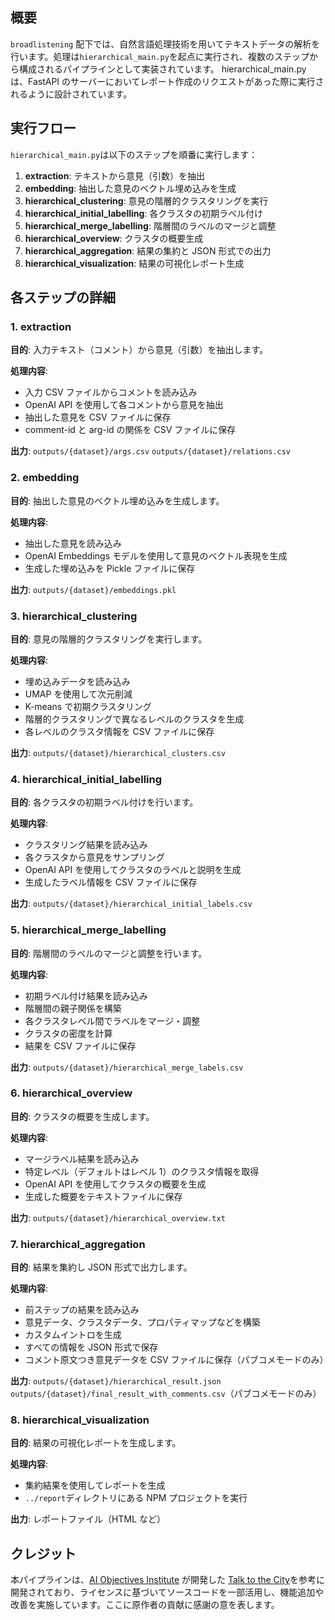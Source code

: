 ## 概要

`broadlistening` 配下では、自然言語処理技術を用いてテキストデータの解析を行います。処理は`hierarchical_main.py`を起点に実行され、複数のステップから構成されるパイプラインとして実装されています。
hierarchical_main.py は、FastAPI のサーバーにおいてレポート作成のリクエストがあった際に実行されるように設計されています。

## 実行フロー

`hierarchical_main.py`は以下のステップを順番に実行します：

1. **extraction**: テキストから意見（引数）を抽出
2. **embedding**: 抽出した意見のベクトル埋め込みを生成
3. **hierarchical_clustering**: 意見の階層的クラスタリングを実行
4. **hierarchical_initial_labelling**: 各クラスタの初期ラベル付け
5. **hierarchical_merge_labelling**: 階層間のラベルのマージと調整
6. **hierarchical_overview**: クラスタの概要生成
7. **hierarchical_aggregation**: 結果の集約と JSON 形式での出力
8. **hierarchical_visualization**: 結果の可視化レポート生成

## 各ステップの詳細

### 1. extraction

**目的**: 入力テキスト（コメント）から意見（引数）を抽出します。

**処理内容**:

- 入力 CSV ファイルからコメントを読み込み
- OpenAI API を使用して各コメントから意見を抽出
- 抽出した意見を CSV ファイルに保存
- comment-id と arg-id の関係を CSV ファイルに保存

**出力**: `outputs/{dataset}/args.csv` `outputs/{dataset}/relations.csv`

### 2. embedding

**目的**: 抽出した意見のベクトル埋め込みを生成します。

**処理内容**:

- 抽出した意見を読み込み
- OpenAI Embeddings モデルを使用して意見のベクトル表現を生成
- 生成した埋め込みを Pickle ファイルに保存

**出力**: `outputs/{dataset}/embeddings.pkl`

### 3. hierarchical_clustering

**目的**: 意見の階層的クラスタリングを実行します。

**処理内容**:

- 埋め込みデータを読み込み
- UMAP を使用して次元削減
- K-means で初期クラスタリング
- 階層的クラスタリングで異なるレベルのクラスタを生成
- 各レベルのクラスタ情報を CSV ファイルに保存

**出力**: `outputs/{dataset}/hierarchical_clusters.csv`

### 4. hierarchical_initial_labelling

**目的**: 各クラスタの初期ラベル付けを行います。

**処理内容**:

- クラスタリング結果を読み込み
- 各クラスタから意見をサンプリング
- OpenAI API を使用してクラスタのラベルと説明を生成
- 生成したラベル情報を CSV ファイルに保存

**出力**: `outputs/{dataset}/hierarchical_initial_labels.csv`

### 5. hierarchical_merge_labelling

**目的**: 階層間のラベルのマージと調整を行います。

**処理内容**:

- 初期ラベル付け結果を読み込み
- 階層間の親子関係を構築
- 各クラスタレベル間でラベルをマージ・調整
- クラスタの密度を計算
- 結果を CSV ファイルに保存

**出力**: `outputs/{dataset}/hierarchical_merge_labels.csv`

### 6. hierarchical_overview

**目的**: クラスタの概要を生成します。

**処理内容**:

- マージラベル結果を読み込み
- 特定レベル（デフォルトはレベル 1）のクラスタ情報を取得
- OpenAI API を使用してクラスタの概要を生成
- 生成した概要をテキストファイルに保存

**出力**: `outputs/{dataset}/hierarchical_overview.txt`

### 7. hierarchical_aggregation

**目的**: 結果を集約し JSON 形式で出力します。

**処理内容**:

- 前ステップの結果を読み込み
- 意見データ、クラスタデータ、プロパティマップなどを構築
- カスタムイントロを生成
- すべての情報を JSON 形式で保存
- コメント原文つき意見データを CSV ファイルに保存（パブコメモードのみ）

**出力**: `outputs/{dataset}/hierarchical_result.json`
`outputs/{dataset}/final_result_with_comments.csv`（パブコメモードのみ）

### 8. hierarchical_visualization

**目的**: 結果の可視化レポートを生成します。

**処理内容**:

- 集約結果を使用してレポートを生成
- `../report`ディレクトリにある NPM プロジェクトを実行

**出力**: レポートファイル（HTML など）

## クレジット

本パイプラインは、[AI Objectives Institute](https://www.aiobjectivesinstitute.org/) が開発した [Talk to the City](https://github.com/AIObjectives/talk-to-the-city-reports)を参考に開発されており、ライセンスに基づいてソースコードを一部活用し、機能追加や改善を実施しています。ここに原作者の貢献に感謝の意を表します。

